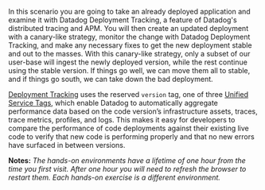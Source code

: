 In this scenario you are going to take an already deployed application and examine it with Datadog Deployment Tracking, a feature of Datadog's distributed tracing and APM. You will then create an updated deployment with a canary-like strategy, monitor the change with Datadog Deployment Tracking, and make any necessary fixes to get the new deployment stable and out to the masses. With this canary-like strategy, only a subset of our user-base will ingest the newly deployed version, while the rest continue using the stable version. If things go well, we can move them all to stable, and if things go south, we can take down the bad deployment.

<a href="https://docs.datadoghq.com/tracing/deployment_tracking/">Deployment Tracking</a> uses the reserved `version` tag, one of three <a href="https://docs.datadoghq.com/getting_started/tagging/unified_service_tagging/?tab=kubernetes">Unified Service Tags</a>, which enable Datadog to automatically aggregate performance data based on the code version’s infrastructure assets, traces, trace metrics, profiles, and logs. This makes it easy for developers to compare the performance of code deployments against their existing live code to verify that new code is performing properly and that no new errors have surfaced in between versions.

**Notes:** *The hands-on environments have a lifetime of one hour from the time you first visit. After one hour you will need to refresh the browser to restart them. Each hands-on exercise is a different environment.*